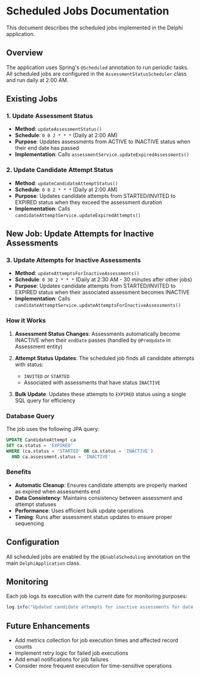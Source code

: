 # Scheduled Jobs Documentation

This document describes the scheduled jobs implemented in the Delphi application.

## Overview

The application uses Spring's `@Scheduled` annotation to run periodic tasks. All scheduled jobs are configured in the `AssessmentStatusScheduler` class and run daily at 2:00 AM.

## Existing Jobs

### 1. Update Assessment Status
- **Method**: `updateAssessmentStatus()`
- **Schedule**: `0 0 2 * * *` (Daily at 2:00 AM)
- **Purpose**: Updates assessments from ACTIVE to INACTIVE status when their end date has passed
- **Implementation**: Calls `assessmentService.updateExpiredAssessments()`

### 2. Update Candidate Attempt Status
- **Method**: `updateCandidateAttemptStatus()`
- **Schedule**: `0 0 2 * * *` (Daily at 2:00 AM)
- **Purpose**: Updates candidate attempts from STARTED/INVITED to EXPIRED status when they exceed the assessment duration
- **Implementation**: Calls `candidateAttemptService.updateExpiredAttempts()`

## New Job: Update Attempts for Inactive Assessments

### 3. Update Attempts for Inactive Assessments
- **Method**: `updateAttemptsForInactiveAssessments()`
- **Schedule**: `0 30 2 * * *` (Daily at 2:30 AM - 30 minutes after other jobs)
- **Purpose**: Updates candidate attempts from STARTED/INVITED to EXPIRED status when their associated assessment becomes INACTIVE
- **Implementation**: Calls `candidateAttemptService.updateAttemptsForInactiveAssessments()`

### How it Works

1. **Assessment Status Changes**: Assessments automatically become INACTIVE when their `endDate` passes (handled by `@PreUpdate` in Assessment entity)

2. **Attempt Status Updates**: The scheduled job finds all candidate attempts with status:
   - `INVITED` or `STARTED`
   - Associated with assessments that have status `INACTIVE`
   
3. **Bulk Update**: Updates these attempts to `EXPIRED` status using a single SQL query for efficiency

### Database Query

The job uses the following JPA query:
```sql
UPDATE CandidateAttempt ca 
SET ca.status = 'EXPIRED' 
WHERE (ca.status = 'STARTED' OR ca.status = 'INACTIVE') 
  AND ca.assessment.status = 'INACTIVE'
```

### Benefits

- **Automatic Cleanup**: Ensures candidate attempts are properly marked as expired when assessments end
- **Data Consistency**: Maintains consistency between assessment and attempt statuses
- **Performance**: Uses efficient bulk update operations
- **Timing**: Runs after assessment status updates to ensure proper sequencing

## Configuration

All scheduled jobs are enabled by the `@EnableScheduling` annotation on the main `DelphiApplication` class.

## Monitoring

Each job logs its execution with the current date for monitoring purposes:
```java
log.info("Updated candidate attempts for inactive assessments for date: {}", LocalDate.now());
```

## Future Enhancements

- Add metrics collection for job execution times and affected record counts
- Implement retry logic for failed job executions
- Add email notifications for job failures
- Consider more frequent execution for time-sensitive operations
